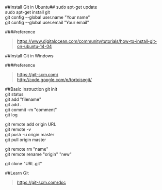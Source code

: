 ##Install Git in Ubuntu##
sudo apt-get update <br>
sudo apt-get install git <br>
git config --global user.name "Your name" <br>
git config --global user.email "Your email" <br>

####reference
>https://www.digitalocean.com/community/tutorials/how-to-install-git-on-ubuntu-14-04

##Install Git in Windows

####reference
>https://git-scm.com/  
>http://code.google.com/p/tortoisegit/  


##Basic Instruction
git init <br>
git status <br>
git add "filename" <br>
git add .<br>
git commit -m "comment" <br>
git log <br>

git remote add origin URL <br>
git remote -v <br>
git push -u origin master <br>
git pull origin master <br>

git remote rm "name" <br>
git remote rename "origin" "new" <br>

git clone "URL.git" <br>

##Learn Git
>https://git-scm.com/doc


